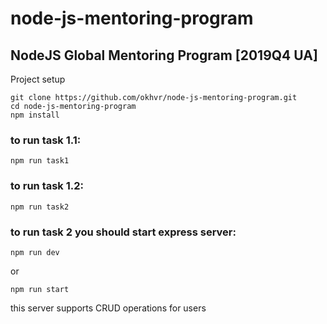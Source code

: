 # node-js-mentoring-program
## NodeJS Global Mentoring Program [2019Q4 UA]
Project setup
```
git clone https://github.com/okhvr/node-js-mentoring-program.git
cd node-js-mentoring-program
npm install
```
### to run task 1.1:
```
npm run task1
```
### to run task 1.2:
```
npm run task2
```
### to run task 2 you should start express server:
```
npm run dev
```
or
```
npm run start
```
this server supports CRUD operations for users